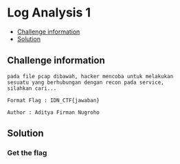# Log Analysis 1

- [Challenge information](#challenge-information)
- [Solution](#solution)

## Challenge information

```text
pada file pcap dibawah, hacker mencoba untuk melakukan
sesuatu yang berhubungan dengan recon pada service,
silahkan cari...

Format Flag : IDN_CTF{jawaban}

Author : Aditya Firman Nugroho
```

## Solution




### Get the flag
